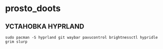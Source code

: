 # prosto_doots

## УСТАНОВКА HYPRLAND
```
sudo pacman -S hyprland git waybar pavucontrol brightnessctl hypridle grim slurp
```
